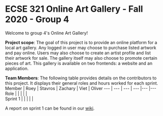 # ECSE 321 Online Art Gallery - Fall 2020 - Group 4
Welcome to group 4's Online Art Gallery!
  
**Project scope**:
  The goal of this project is to provide an online platform for a local art gallery. Any logged in user may choose to purchase listed artwork and pay online. Users may also choose to create an artist profile and list their artwork for sale. The gallery itself may also choose to promote certain pieces of art. This gallery is available on two frontends: a website and an application.

**Team Members**:
The following table provides details on the contributors to this project. It displays their general roles and hours worked for each sprint.
Member | Roey | Stavros | Zachary | Viet | Oliver
--- | --- | --- | --- |--- |---
Role |  |  |  |  |  
Sprint 1 |  |  |  |  |  

A report on sprint 1 can be found in our [wiki](https://github.com/McGill-ECSE321-Fall2020/project-group-04/wiki).
